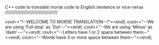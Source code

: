 C++ code to translate morse code to English sentence or vice-versa
/\/\/\/\/\/\/\/\/\/\/\/\/\/\/\/\/\/\/\/\/\/\/\/\/\/\/\/\/\/\/\/\/\/

  cout<<"!--WELCOME TO MORSE TRANSLATION--!"<<endl;
  cout<<"--We are using 'Full stop' as 'Dot'--"<<endl;
  cout<<"--We are using 'Minus' as 'dash'---"<<endl;
  cout<<"--Letters have 1 or 2 space between them--"<<endl;
  cout<<"--Words have 3 or more space between them--"<<endl;
